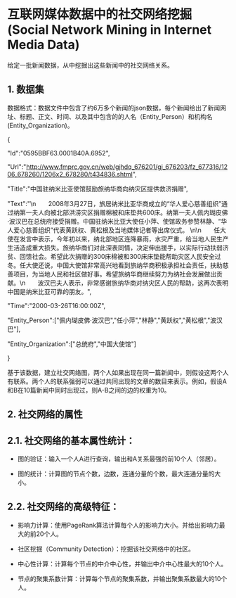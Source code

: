 # 互联网媒体数据中的社交网络挖掘(Social Network Mining in Internet Media Data)
给定一批新闻数据，从中挖掘出这些新闻中的社交网络关系。

## 1. 数据集
数据格式：数据文件中包含了约6万多个新闻的json数据，每个新闻给出了新闻网址、标题、正文、时间、以及其中包含的的人名（Entity_Person）和机构名(Entity_Organization)。

{

"Id":"0595BBF63.0001B40A.6952", 

"Url":"http://www.fmprc.gov.cn/web/gjhdq_676201/gj_676203/fz_677316/1206_678260/1206x2_678280/t434836.shtml",

"Title":"中国驻纳米比亚使馆鼓励旅纳华商向纳灾区提供救济捐赠",

"Text":"\n　　2008年3月27日，旅居纳米比亚华商成立的“华人爱心慈善组织”通过纳第一夫人向被北部洪涝灾区捐赠棉被和床垫共600床。纳第一夫人佩内瑚皮佛·波汉巴在总统府接受捐赠。中国驻纳米比亚大使任小萍、使馆政务参赞林静、“华人爱心慈善组织”代表黄跃权、黄松根及当地媒体记者等出席仪式。 \n\n　　任大使在发言中表示，今年初以来，纳北部地区连降暴雨，水灾严重，给当地人民生产生活造成重大损失。旅纳华商们对此深表同情，决定伸出援手，以实际行动扶弱济贫、回馈社会。希望此次捐赠的300床棉被和300床床垫能帮助灾区人民安全过冬。任大使还说，中国大使馆非常高兴地看到旅纳华商积极承担社会责任，扶助慈善项目，为当地人民和社区做好事。希望旅纳华商继续努力为纳社会发展做出贡献。\n　　波汉巴夫人表示，非常感谢旅纳华商对纳灾区人民的帮助，这再次表明中国是纳米比亚可靠的朋友。",

"Time":"2000-03-26T16:00:00Z",

"Entity_Person":["佩内瑚皮佛·波汉巴","任小萍","林静","黄跃权","黄松根","波汉巴"],

"Entity_Organization":["总统府","中国大使馆"]

}

基于该数据，建立社交网络图，两个人如果出现在同一篇新闻中，则假设这两个人有联系。两个人的联系强弱可以通过共同出现的文章的数目来表示。例如，假设A和B在10篇新闻中同时出现过，则A-B之间的边的权重为10。

## 2. 社交网络的属性
## 2.1. 社交网络的基本属性统计：

- 图的验证：输入一个人A进行查询，输出和A关系最强的前10个人（邻居）。

- 图的统计：计算图的节点个数，边数，连通分量的个数，最大连通分量的大小。

## 2.2. 社交网络的高级特征：

-	影响力计算：使用PageRank算法计算每个人的影响力大小。并给出影响力最大的前20个人。

- 社区挖掘（Community Detection）：挖掘该社交网络中的社区。

- 中心性计算：计算每个节点的中介中心性，并输出中介中心性最大的10个人。

- 节点的聚集系数计算：计算每个节点的聚集系数，并输出聚集系数最大的10个人。

